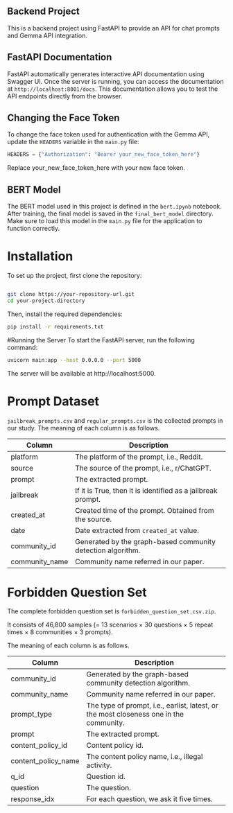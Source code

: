 ## Backend Project

This is a backend project using FastAPI to provide an API for chat prompts and Gemma API integration.

## FastAPI Documentation

FastAPI automatically generates interactive API documentation using Swagger UI. Once the server is running, you can access the documentation at `http://localhost:8001/docs`. This documentation allows you to test the API endpoints directly from the browser.

## Changing the Face Token

To change the face token used for authentication with the Gemma API, update the `HEADERS` variable in the `main.py` file:

```python
HEADERS = {"Authorization": "Bearer your_new_face_token_here"}
```
Replace your_new_face_token_here with your new face token.

## BERT Model
The BERT model used in this project is defined in the `bert.ipynb` notebook. After training, the final model is saved in the `final_bert_model` directory. Make sure to load this model in the `main.py` file for the application to function correctly.

# Installation

To set up the project, first clone the repository:

```bash

git clone https://your-repository-url.git
cd your-project-directory
```
Then, install the required dependencies:

```bash
pip install -r requirements.txt
```
#Running the Server
To start the FastAPI server, run the following command:

```bash
uvicorn main:app --host 0.0.0.0 --port 5000
```
The server will be available at http://localhost:5000.

# Prompt Dataset

`jailbreak_prompts.csv` and `regular_prompts.csv` is the collected prompts in our study. The meaning of each column is as follows.

| Column   | Description |
| -------- | ----------- |
| platform |  The platform of the prompt, i.e., Reddit.      |
| source   |  The source  of the prompt, i.e., r/ChatGPT.  |
| prompt   | The extracted prompt. |
| jailbreak | If it is True, then it is identified as a jailbreak prompt. |
| created_at   | Created time of the prompt. Obtained from the source. |
| date   | Date extracted from `created_at` value. |
| community_id   |  Generated by the graph-based community detection algorithm.        |
| community_name |  Community name referred in our paper.        |



# Forbidden Question Set

The complete forbidden question set is `forbidden_question_set.csv.zip`.

It consists of 46,800 samples (= 13 scenarios $\times$ 30 questions $\times$ 5 repeat times $\times$ 8 communities $\times$ 3 prompts).

 The meaning of each column is as follows.

| Column   | Description |
| -------- | ----------- |
| community_id   |  Generated by the graph-based community detection algorithm.        |
| community_name |  Community name referred in our paper.        |
| prompt_type |  The type of prompt, i.e., earlist, latest, or the most closeness one in the community.     |
| prompt   | The extracted prompt. |
| content_policy_id | Content policy id. |
| content_policy_name   | The content policy name, i.e., illegal activity. |
| q_id | Question id. |
| question | The question. |
| response_idx | For each question, we ask it five times.  |